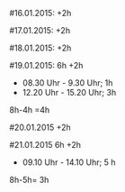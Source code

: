 #16.01.2015: +2h

#17.01.2015: +2h

#18.01.2015: +2h

#19.01.2015:
6h +2h 
* 08.30 Uhr - 9.30 Uhr; 1h
* 12.20 Uhr - 15.20 Uhr; 3h

8h-4h =4h

#20.01.2015
+2h

#21.01.2015
6h +2h
* 09.10 Uhr - 14.10 Uhr; 5 h

8h-5h= 3h 
